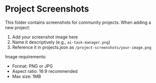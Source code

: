 # Project Screenshots

This folder contains screenshots for community projects. When adding a new project:

1. Add your screenshot image here
2. Name it descriptively (e.g., `ai-task-manager.png`)
3. Reference it in projects.json as `/project-screenshots/your-image.png`

Image requirements:
- Format: PNG or JPG
- Aspect ratio: 16:9 recommended
- Max size: 1MB